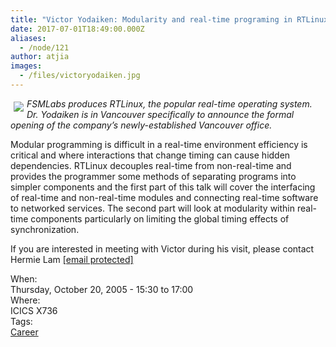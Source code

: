 ```yaml
---
title: "Victor Yodaiken: Modularity and real-time programing in RTLinux"
date: 2017-07-01T18:49:00.000Z
aliases:
  - /node/121
author: atjia
images:
  - /files/victoryodaiken.jpg
---
```


<div class="field field-name-body field-type-text-with-summary field-label-hidden"><div class="field-items"><div class="field-item even"><p><img src="/files/victoryodaiken.jpg" align="left" vspace="5" hspace="5"><i>FSMLabs produces RTLinux, the popular real-time operating system. Dr. Yodaiken is in Vancouver specifically to announce the formal opening of the company&#x2019;s newly-established Vancouver office.</i></p>
<p>Modular programming is difficult in a real-time environment efficiency is critical and where interactions that change timing can cause hidden dependencies. RTLinux decouples real-time from non-real-time and provides the programmer some methods of separating programs into simpler components and the first part of this talk will cover the interfacing of real-time and non-real-time modules and connecting real-time software to networked services. The second part will look at modularity within real- time components particularly on limiting the global timing effects of synchronization.</p>
<p>If you are interested in meeting with Victor during his visit, please contact Hermie Lam <a href="/cdn-cgi/l/email-protection#90f8fcf1fdd0f3e3bee5f2f3bef3f1"><span class="__cf_email__" data-cfemail="dbb3b7bab69bb8a8f5aeb9b8f5b8ba">[email&#xA0;protected]</span></a></p>
</div></div></div><div class="field field-name-field-dates field-type-datetime field-label-above"><div class="field-label">When:&#xA0;</div><div class="field-items"><div class="field-item even"><span class="date-display-single">Thursday, October 20, 2005 - <span class="date-display-range"><span class="date-display-start">15:30</span> to <span class="date-display-end">17:00</span></span></span></div></div></div><div class="field field-name-field-location field-type-text field-label-above"><div class="field-label">Where:&#xA0;</div><div class="field-items"><div class="field-item even">ICICS X736</div></div></div>    <footer>
    <div class="field field-name-field-tags field-type-taxonomy-term-reference field-label-above"><div class="field-label">Tags:&#xA0;</div><div class="field-items"><div class="field-item even"><a href="/career">Career</a></div></div></div>      </footer>
